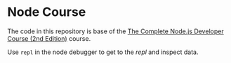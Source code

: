 # Node Course

The code in this repository is base of the
[The Complete Node.js Developer Course (2nd Edition)](https://www.udemy.com/the-complete-nodejs-developer-course-2/learn/v4/overview)
course.

Use `repl` in the node debugger to get to the _repl_ and inspect data.
